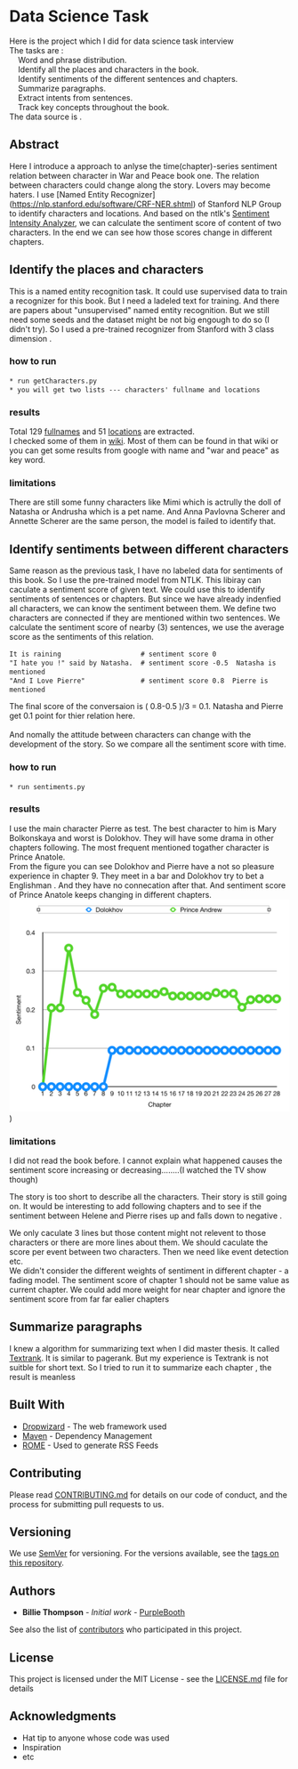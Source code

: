 # Data Science Task

Here is the project which I did for data science task interview<br />
The tasks are :<br />
   &nbsp; &nbsp; Word and phrase distribution.<br />
    &nbsp; &nbsp; Identify all the places and characters in the book.<br />
    &nbsp; &nbsp; Identify sentiments of the different sentences and chapters.<br />
    &nbsp; &nbsp; Summarize paragraphs.<br />
    &nbsp; &nbsp; Extract intents from sentences.<br />
    &nbsp; &nbsp; Track key concepts throughout the book.<br />
The data source is [<War and Peace book one>](https://en.wikisource.org/wiki/War_and_Peace/Book_One) .

## Abstract
Here I introduce a approach to anlyse the time(chapter)-series sentiment relation between character in War and Peace book one. The relation between characters could change along the story. Lovers may become haters. I use [Named Entity Recognizer] (https://nlp.stanford.edu/software/CRF-NER.shtml) of Stanford NLP Group to identify characters and locations. And based on the ntlk's [Sentiment Intensity Analyzer](https://www.nltk.org/api/nltk.sentiment.html), we can calculate the sentiment score of content of two characters. In the end we can see how those scores change in different chapters.


## Identify the places and characters

This is a named entity recognition task. It could use supervised data to train a recognizer for this book. But I need a ladeled text for training. And there are papers about "unsupervised" named entity recognition. But we still need some seeds and the dataset might be not big engough to do so (I didn't try). So I used a pre-trained recognizer from Stanford with 3 class dimension .
### how to run
```
* run getCharacters.py
* you will get two lists --- characters' fullname and locations
 ```



### results
Total 129 [fullnames](https://github.com/licheng5625/data-science-task/blob/master/characts.txt) and 51 [locations](https://github.com/licheng5625/data-science-task/blob/master/locations.txt) are extracted.<br />
I checked some of them in [wiki](https://en.wikipedia.org/wiki/List_of_War_and_Peace_characters). Most of them can be found in that wiki or you can get some results from google with name and "war and peace" as key word.<br />

### limitations
There are still some funny characters like Mimi which is actrully the doll of Natasha or Andrusha which is a pet name.
And Anna Pavlovna Scherer and Annette Scherer are the same person, the model is failed to identify that.

## Identify sentiments between different characters
Same reason as the previous task, I have no labeled data for sentiments of this book. So I use the pre-trained model from NTLK. This libiray can caculate a sentiment score of given text. We could use this to identify sentiments of sentences or chapters. But since we have already indenfied all characters, we can know the sentiment between them. We define two characters are connected if they are mentioned within two sentences. We calculate the sentiment score of nearby (3) sentences, we use the average score as the sentiments of this relation.
```
It is raining                    # sentiment score 0
"I hate you !" said by Natasha.  # sentiment score -0.5  Natasha is mentioned
"And I Love Pierre"              # sentiment score 0.8  Pierre is mentioned
```
The final score of the conversaion is ( 0.8-0.5 )/3 = 0.1. Natasha and Pierre get 0.1 point for thier relation here.<br />
<br />
And nomally the attitude between characters can change with the development of the story. So we compare all the sentiment score with time.<br />

### how to run
```
* run sentiments.py

```
### results
I use the main character Pierre as test.  The best character to him is Mary Bolkonskaya and worst is Dolokhov. They will have some drama in other chapters following. The most frequent mentioned togather character is Prince Anatole.<br />
From the figure you can see Dolokhov and Pierre have a not so pleasure experience in chapter 9. They meet in a bar and Dolokhov try to bet a Englishman . And they have no connecation after that. And sentiment score of Prince Anatole keeps changing in different chapters.<br />
![figure](https://github.com/licheng5625/data-science-task/blob/master/result.png) )

### limitations
I did not read the book before. I cannot explain what happened causes the sentiment score increasing or decreasing........(I watched the TV show though)

The story is too short to describe all the characters. Their story is still going on. It would be interesting to add following chapters and to see if the sentiment between Helene and Pierre rises up and falls down to negative .<br />

We only caculate 3 lines but those content might not relevent to those characters or there are more lines about them. We should caculate the score per event between two characters. Then we need like event detection etc.<br />
We didn't consider the different weights of sentiment in different chapter - a fading model. The sentiment score of chapter 1 should not be same value as current chapter. We could add more weight for near chapter and ignore the sentiment score from far far ealier chapters<br />

## Summarize paragraphs
I knew a algorithm for summarizing text when I did master thesis. It called [Textrank]( https://web.eecs.umich.edu/~mihalcea/papers/mihalcea.emnlp04.pdf). It is similar to pagerank. But my experience is Textrank is not suitble for short text. So I tried to run it to summarize each chapter , the result is meanless




## Built With

* [Dropwizard](http://www.dropwizard.io/1.0.2/docs/) - The web framework used
* [Maven](https://maven.apache.org/) - Dependency Management
* [ROME](https://rometools.github.io/rome/) - Used to generate RSS Feeds

## Contributing

Please read [CONTRIBUTING.md](https://gist.github.com/PurpleBooth/b24679402957c63ec426) for details on our code of conduct, and the process for submitting pull requests to us.

## Versioning

We use [SemVer](http://semver.org/) for versioning. For the versions available, see the [tags on this repository](https://github.com/your/project/tags). 

## Authors

* **Billie Thompson** - *Initial work* - [PurpleBooth](https://github.com/PurpleBooth)

See also the list of [contributors](https://github.com/your/project/contributors) who participated in this project.

## License

This project is licensed under the MIT License - see the [LICENSE.md](LICENSE.md) file for details

## Acknowledgments

* Hat tip to anyone whose code was used
* Inspiration
* etc

